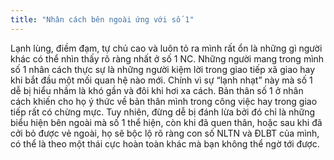```yaml
---
title: "Nhân cách bên ngoài ứng với số 1"
---
```


Lạnh lùng, điềm đạm, tự chủ cao và luôn tỏ ra mình rất ổn là những gì người khác có thể nhìn thấy rõ ràng nhất ở số 1 NC. Những người mang trong mình số 1 nhân cách thực sự là những người kiệm lời trong giao tiếp xã giao hay khi bắt đầu một mối quan hệ nào mới. Chính vì sự “lạnh  nhạt” này mà số 1 dễ bị hiểu nhầm là khó gần và đôi khi hơi xa cách. Bản thân số 1 ở nhân cách khiến cho họ ý thức về bản thân mình trong công việc hay trong giao tiếp rất có chừng mực. Tuy nhiên, đừng dễ bị đánh lừa bởi  đó chỉ là những biểu hiện bên ngoài mà số 1 thể hiện, còn khi đã quen thân, hoặc sau khi đã cởi bỏ được vẻ ngoài, họ sẽ bộc lộ rõ ràng con số NLTN và ĐLBT của mình, có thể là theo một thái cực hoàn toàn khác mà bạn không thể  ngờ tới được. 